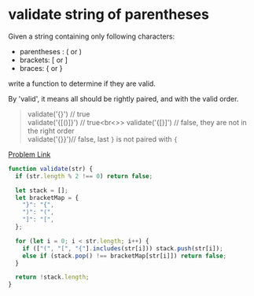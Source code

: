 # validate string of parentheses

Given a string containing only following characters:

- parentheses : ( or )
- brackets: [ or ]
- braces: { or }

write a function to determine if they are valid.

By 'valid', it means all should be rightly paired, and with the valid order.

> validate('{}[]()') // true<br>
> validate('{[()]}') // true<br<>>
> validate('{[}]') // false, they are not in the right order<br>
> validate('{}}')// false, last `}` is not paired with `{`

[Problem Link](https://bigfrontend.dev/problem/validate-parenthesis)

```js
function validate(str) {
  if (str.length % 2 !== 0) return false;

  let stack = [];
  let bracketMap = {
    "}": "{",
    ")": "(",
    "]": "[",
  };

  for (let i = 0; i < str.length; i++) {
    if (["(", "[", "{"].includes(str[i])) stack.push(str[i]);
    else if (stack.pop() !== bracketMap[str[i]]) return false;
  }

  return !stack.length;
}
```

